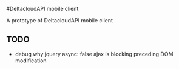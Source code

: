 #DeltacloudAPI mobile client

A prototype of DeltacloudAPI mobile client

## TODO
- debug why jquery async: false ajax is blocking preceding DOM modification  